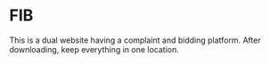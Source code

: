 # FIB
This is a dual website having a complaint and bidding platform.
After downloading, keep everything in one location.
